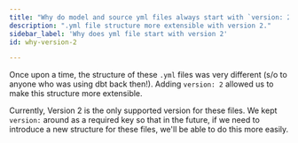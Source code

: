 ```yaml
---
title: "Why do model and source yml files always start with `version: 2`?"
description: ".yml file structure more extensible with version 2."
sidebar_label: 'Why does yml file start with version 2'
id: why-version-2

---
```


Once upon a time, the structure of these `.yml` files was very different (s/o to anyone who was using dbt back then!). Adding `version: 2` allowed us to make this structure more extensible.

Currently, Version 2 is the only supported version for these files. We kept `version:` around as a required key so that in the future, if we need to introduce a new structure for these files, we'll be able to do this more easily.
